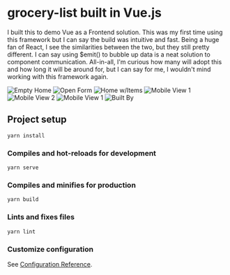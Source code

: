 # grocery-list built in Vue.js

I built this to demo Vue as a Frontend solution. This was my first time using this framework but I can say the build was intuitive and fast. Being a huge fan of React, I see the similarities between the two, but they still pretty different. I can say using $emit() to bubble up data is a neat solution to component communication. All-in-all, I'm curious how many will adopt this and how long it will be around for, but I can say for me, I wouldn't mind working with this framework again.

![Empty Home](./screenshots/empty_home.PNG?raw=true "Empty Home")
![Open Form](./screenshots/add_item_form_open.PNG?raw=true "Open Form")
![Home w/Items](./screenshots/home_with_items.PNG?raw=true "Desktop Home with Items")
![Mobile View 1](./screenshots/mobile_empty.PNG?raw=true "Mobile View 1")
![Mobile View 2](./screenshots/mobile_view_2.PNG?raw=true "Mobile View 2")
![Mobile View 1](./screenshots/mobile_view_1.PNG?raw=true "Mobile View 1")
![Built By](./screenshots/mobile_about.PNG?raw=true "About")

## Project setup

```
yarn install
```

### Compiles and hot-reloads for development

```
yarn serve
```

### Compiles and minifies for production

```
yarn build
```

### Lints and fixes files

```
yarn lint
```

### Customize configuration

See [Configuration Reference](https://cli.vuejs.org/config/).
